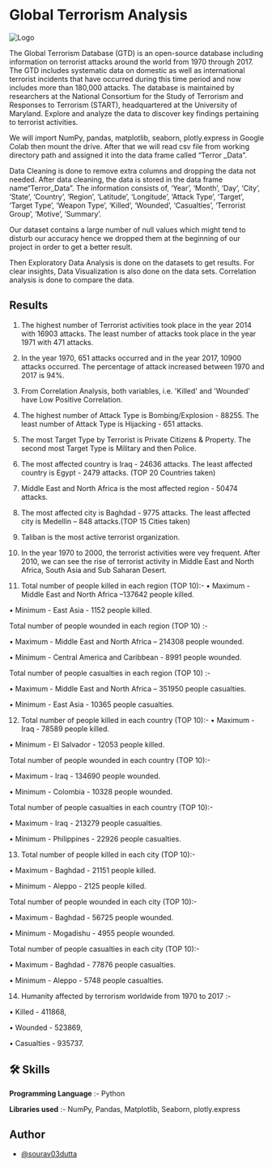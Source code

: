 
# Global Terrorism Analysis


![Logo](https://c4.wallpaperflare.com/wallpaper/208/691/734/counter-strike-counter-strike-global-offensive-game-cg-games-art-wallpaper-preview.jpg)

The Global Terrorism Database (GTD) is an open-source database including information on
terrorist attacks around the world from 1970 through 2017. The GTD includes systematic data on domestic as well as international terrorist incidents that have occurred during this time period and now includes more than 180,000 attacks. The database is maintained by researchers at the National Consortium for the Study of Terrorism and Responses to Terrorism (START), headquartered at the University of Maryland. Explore and analyze the data to discover key findings pertaining to terrorist activities.

We will import NumPy, pandas, matplotlib, seaborn, plotly.express in Google Colab then mount
the drive. After that we will read csv file from working directory path and assigned it into the data
frame called “Terror _Data”.

Data Cleaning is done to remove extra columns and dropping the data not needed. After data cleaning, the data is stored in the data frame name“Terror_Data”. The information consists of, ‘Year’, ‘Month’, ‘Day’, ‘City’, ‘State’, ‘Country’, ‘Region’, ‘Latitude’, ‘Longitude’, ‘Attack
Type’, ‘Target’, ‘Target Type’, ‘Weapon Type’, ‘Killed’, ‘Wounded’, ‘Casualties’, ‘Terrorist
Group’, ‘Motive’, ‘Summary’.

Our dataset contains a large number of null values which might tend to disturb our accuracy hence
we dropped them at the beginning of our project in order to get a better result.

Then Exploratory Data Analysis is done on the datasets to get results. For clear insights, Data
Visualization is also done on the data sets. Correlation analysis is done to compare the data.

## Results

1. The highest number of Terrorist activities took place in the year 2014 with 16903 attacks. The least number of attacks took place in the year 1971 with 471 attacks.

2. In the year 1970, 651 attacks occurred and in the year 2017, 10900 attacks occurred. The percentage of attack increased between 1970 and 2017 is 94%.

3. From Correlation Analysis, both variables, i.e. 'Killed' and 'Wounded' have Low Positive Correlation.

4. The highest number of Attack Type is Bombing/Explosion - 88255. The least number of Attack Type is Hijacking - 651 attacks.

5. The most Target Type by Terrorist is Private Citizens & Property. The second most Target Type is Military and then Police.

6. The most affected country is Iraq - 24636 attacks. The least affected country is Egypt - 2479 attacks. (TOP 20 Countries taken)

7. Middle East and North Africa is the most affected region - 50474 attacks.

8. The most affected city is Baghdad - 9775 attacks. The least affected city is Medellin – 848 attacks.(TOP 15 Cities taken)

9. Taliban is the most active terrorist organization.

10. In the year 1970 to 2000, the terrorist activities were vey frequent. After 2010, we can see the rise of terrorist activity in Middle East and North Africa, South Asia and Sub Saharan Desert.

11. Total number of people killed in each region (TOP 10):-
  • Maximum - Middle East and North Africa –137642 people killed.

  • Minimum - East Asia - 1152 people killed.

  Total number of people wounded in each region (TOP 10) :-

  • Maximum - Middle East and North Africa – 214308 people wounded.

  • Minimum - Central America and Caribbean - 8991 people wounded.

  Total number of people casualties in each region (TOP 10) :-

  • Maximum - Middle East and North Africa – 351950 people casualties.

  • Minimum - East Asia - 10365 people casualties.

12. Total number of people killed in each country (TOP 10):-
  • Maximum - Iraq - 78589 people killed.

  • Minimum - El Salvador - 12053 people killed.

  Total number of people wounded in each country (TOP 10):-

  • Maximum - Iraq - 134690 people wounded.

  • Minimum - Colombia - 10328 people wounded.

  Total number of people casualties in each country (TOP 10):-

  • Maximum - Iraq - 213279 people casualties.

  • Minimum - Philippines - 22926 people casualties.

13. Total number of people killed in each city (TOP 10):-

  • Maximum - Baghdad - 21151 people killed.

  • Minimum - Aleppo - 2125 people killed.

  Total number of people wounded in each city (TOP 10):-

  • Maximum - Baghdad - 56725 people wounded.

  • Minimum - Mogadishu - 4955 people wounded.

  Total number of people casualties in each city (TOP 10):-

  • Maximum - Baghdad - 77876 people casualties.

  • Minimum - Aleppo - 5748 people casualties.

14. Humanity affected by terrorism worldwide from 1970 to 2017 :-

  • Killed - 411868,

  • Wounded - 523869,

  • Casualties - 935737.





## 🛠 Skills

**Programming Language** :- Python

**Libraries used** :- NumPy, Pandas, Matplotlib, Seaborn, plotly.express


## Author

- [@sourav03dutta](https://github.com/sourav03dutta)





